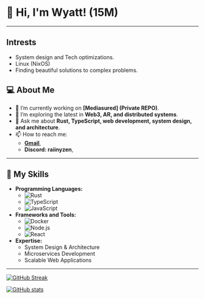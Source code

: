 # 👋 Hi, I'm Wyatt! (15M)

---
## Intrests
 - System design and Tech optimizations.
 - Linux (NixOS)
 - Finding beautiful solutions to complex problems.
## 💻 About Me
- 🔭 I’m currently working on **[Mediasured] (Private REPO)**.
- 🌱 I’m exploring the latest in **Web3, AR, and distributed systems**.
- 💬 Ask me about **Rust, TypeScript, web development, system design, and architecture**.
- 📫 How to reach me:
   - **[Gmail](mailto:wyattgill2009@gmail.com.com)**,
   - **Discord: raiinyzen**,


---

## 🚀 My Skills
- **Programming Languages:** 
  - ![Rust](https://img.shields.io/badge/-Rust-000000?style=flat&logo=rust&logoColor=white)
  - ![TypeScript](https://img.shields.io/badge/-TypeScript-007ACC?style=flat&logo=typescript&logoColor=white)
  - ![JavaScript](https://img.shields.io/badge/-JavaScript-F7DF1E?style=flat&logo=javascript&logoColor=black)
- **Frameworks and Tools:**
  - ![Docker](https://img.shields.io/badge/-Docker-2496ED?style=flat&logo=docker&logoColor=white)
  - ![Node.js](https://img.shields.io/badge/-Node.js-339933?style=flat&logo=node.js&logoColor=white)
  - ![React](https://img.shields.io/badge/-React-61DAFB?style=flat&logo=react&logoColor=black)
- **Expertise:**
  - System Design & Architecture
  - Microservices Development
  - Scalable Web Applications
 ---
 [![GitHub Streak](https://streak-stats.demolab.com?user=wyattgill9&theme=dark)](https://git.io/streak-stats)

 [![GitHub stats](https://github-readme-stats.vercel.app/api?username=wyattgill9)](https://github.com/anuraghazra/github-readme-stats)
 
 

